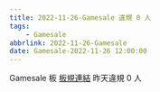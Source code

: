 ```yaml
---
title: 2022-11-26-Gamesale 違規 0 人
tags:
    - Gamesale
abbrlink: 2022-11-26-Gamesale
date: Gamesale-2022-11-26 12:00:00
---
```

Gamesale 板 [板規連結](https://www.ptt.cc/bbs/Gossiping/M.1637425085.A.07D.html)
昨天違規 0 人
